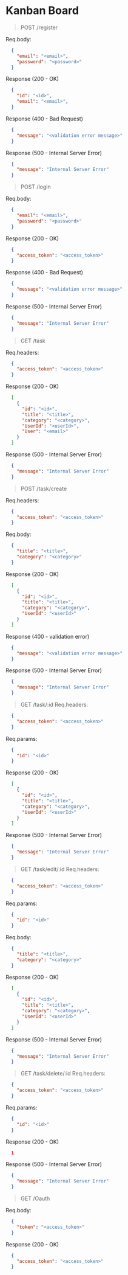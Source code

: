 # Kanban Board


> POST /register


Req.body:
```json
  {
    "email": "<email>",
    "password": "<password>"
  }
```

Response (200 - OK)
```json
  {
    "id": "<id>",
    "email": "<email>",
  }
```

Response (400 - Bad Request)
```json
  {
    "message": "<validation error message>"
  }
```

Response (500 - Internal Server Error)
```json
  {
    "message": "Internal Server Error"
  }
```

> POST /login

Req.body:
```json
  {
    "email": "<email>",
    "password": "<password>"
  }
```

Response (200 - OK)
```json
  {
    "access_token": "<access_token>"
  }
```

Response (400 - Bad Request)
```json
  {
    "message": "<validation error message>"
  }
```

Response (500 - Internal Server Error)
```json
  {
    "message": "Internal Server Error"
  }
```

> GET /task

Req.headers:
```json
  {
    "access_token": "<access_token>"
  }
```

Response (200 - OK)
```json
  [
    {
      "id": "<id>",
      "title": "<title>",
      "category": "<category>",
      "UserId": "<userId>",
      "User": "<email>"
    }
  ]
```

Response (500 - Internal Server Error)
```json
  {
    "message": "Internal Server Error"
  }
```

> POST /task/create

Req.headers:
```json
  {
    "access_token": "<access_token>"
  }
```

Req.body:
```json
  {
    "title": "<title>",
    "category": "<category>"
  }
```

Response (200 - OK)
```json
  [
    {
      "id": "<id>",
      "title": "<title>",
      "category": "<category>",
      "UserId": "<userId>"
    }
  ]
```

Response (400 - validation error)
```json
  {
    "message": "<validation error message>"
  }
```

Response (500 - Internal Server Error)
```json
  {
    "message": "Internal Server Error"
  }
```

>GET /task/:id
Req.headers:
```json
  {
    "access_token": "<access_token>"
  }
```

Req.params:
```json
  {
    "id": "<id>"
  }
```
Response (200 - OK)
```json
  [
    {
      "id": "<id>",
      "title": "<title>",
      "category": "<category>",
      "UserId": "<userId>"
    }
  ]
```

Response (500 - Internal Server Error)
```json
  {
    "message": "Internal Server Error"
  }
```

>GET /task/edit/:id
Req.headers:
```json
  {
    "access_token": "<access_token>"
  }
```

Req.params:
```json
  {
    "id": "<id>"
  }
```

Req.body:
```json
  {
    "title": "<title>",
    "category": "<category>"
  }
```

Response (200 - OK)
```json
  [
    {
      "id": "<id>",
      "title": "<title>",
      "category": "<category>",
      "UserId": "<userId>"
    }
  ]
```

Response (500 - Internal Server Error)
```json
  {
    "message": "Internal Server Error"
  }
```

>GET /task/delete/:id
Req.headers:
```json
  {
    "access_token": "<access_token>"
  }
```

Req.params:
```json
  {
    "id": "<id>"
  }
```

Response (200 - OK)
```json
  1
```

Response (500 - Internal Server Error)
```json
  {
    "message": "Internal Server Error"
  }
```

> GET /Oauth

Req.body:
``` json
  {
    "token": "<access_token>"
  }
```

Response (200 - OK)
```json
  {
    "access_token": "<access_token>"
  }
```